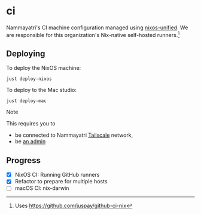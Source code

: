 # ci

Nammayatri's CI machine configuration managed using [nixos-unified](https://nixos-unified.org/autowiring.html). We are responsible for this organization's Nix-native self-hosted runners.[^1]

[^1]: Uses https://github.com/juspay/github-ci-nix

## Deploying

To deploy the NixOS machine:

```
just deploy-nixos
```

To deploy to the Mac studio:

```
just deploy-mac
```

>[!NOTE]
> This requires you to
> - be connected to Nammayatri [Tailscale](https://login.tailscale.com/admin/machines) network,
> - be [an admin](https://github.com/nammayatri/ci/blob/main/common/config/default.nix)

## Progress

- [x] NixOS CI: Running GitHub runners
- [x] Refactor to prepare for multiple hosts
- [ ] macOS CI: nix-darwin
